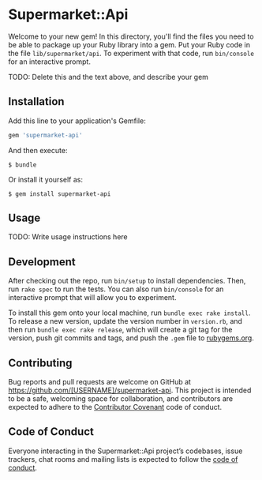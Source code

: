 # Supermarket::Api

Welcome to your new gem! In this directory, you'll find the files you need to be able to package up your Ruby library into a gem. Put your Ruby code in the file `lib/supermarket/api`. To experiment with that code, run `bin/console` for an interactive prompt.

TODO: Delete this and the text above, and describe your gem

## Installation

Add this line to your application's Gemfile:

```ruby
gem 'supermarket-api'
```

And then execute:

    $ bundle

Or install it yourself as:

    $ gem install supermarket-api

## Usage

TODO: Write usage instructions here

## Development

After checking out the repo, run `bin/setup` to install dependencies. Then, run `rake spec` to run the tests. You can also run `bin/console` for an interactive prompt that will allow you to experiment.

To install this gem onto your local machine, run `bundle exec rake install`. To release a new version, update the version number in `version.rb`, and then run `bundle exec rake release`, which will create a git tag for the version, push git commits and tags, and push the `.gem` file to [rubygems.org](https://rubygems.org).

## Contributing

Bug reports and pull requests are welcome on GitHub at https://github.com/[USERNAME]/supermarket-api. This project is intended to be a safe, welcoming space for collaboration, and contributors are expected to adhere to the [Contributor Covenant](http://contributor-covenant.org) code of conduct.

## Code of Conduct

Everyone interacting in the Supermarket::Api project’s codebases, issue trackers, chat rooms and mailing lists is expected to follow the [code of conduct](https://github.com/[USERNAME]/supermarket-api/blob/master/CODE_OF_CONDUCT.md).
